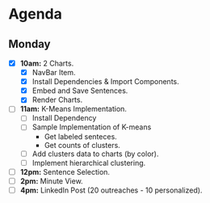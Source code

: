 # Agenda


## Monday

* [X] **10am:** 2 Charts. 
    * [X] NavBar Item.
    * [X] Install Dependencies & Import Components.
    * [X] Embed and Save Sentences.
    * [X] Render Charts.

* [ ] **11am:** K-Means Implementation.
    * [ ] Install Dependency
    * [ ] Sample Implementation of K-means
        * Get labeled senteces.
        * Get counts of clusters.
    * [ ] Add clusters data to charts (by color).
    * [ ] Implement hierarchical clustering.

* [ ] **12pm:** Sentence Selection.
* [ ] **2pm:** Minute View.
* [ ] **4pm:** LinkedIn Post (20 outreaches - 10 personalized).
